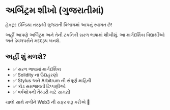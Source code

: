# અર્બિટ્રમ શીખો (ગુજરાતીમાં)

હેકટૂર ઈન્ડિયા તરફથી ગુજરાતી વિભાગમાં આપનું સ્વાગત છે!

અહીં આપણે અર્બિટ્રમ અને તેની ટકનિકી સરળ ભાષામાં શીખીશું. આ માર્ગદર્શિકા વિદ્યાર્થીઓ અને ડેવલપર્સને મદદરૂપ બનશે.

## અહીં શું મળશે?

- ✅ સરળ ભાષામાં માર્ગદર્શિકા
- ✅ Solidity ના ઉદાહરણો
- ✅ Stylus અને Arbitrum ની સંપૂર્ણ માહિતી
- ✅ કોડ સમજાવતી ટિપ્પણીઓ
- ✅ વર્કશોપની તૈયારી માટે સામગ્રી

ચાલો સાથે મળીને Web3 ની સફર શરૂ કરીએ 🚀
